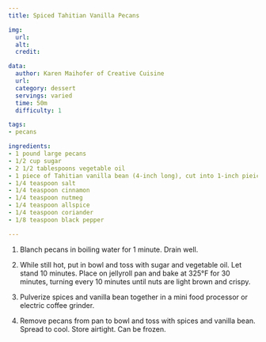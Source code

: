 ```yaml
---
title: Spiced Tahitian Vanilla Pecans

img:
  url: 
  alt: 
  credit: 

data:
  author: Karen Maihofer of Creative Cuisine
  url: 
  category: dessert
  servings: varied
  time: 50m
  difficulty: 1

tags:
- pecans

ingredients:
- 1 pound large pecans
- 1/2 cup sugar
- 2 1/2 tablespoons vegetable oil
- 1 piece of Tahitian vanilla bean (4-inch long), cut into 1-inch pieices and split
- 1/4 teaspoon salt
- 1/4 teaspoon cinnamon
- 1/4 teaspoon nutmeg
- 1/4 teaspoon allspice
- 1/4 teaspoon coriander
- 1/8 teaspoon black pepper

---
```


1. Blanch pecans in boiling water for 1 minute. Drain well. 

2. While still hot, put in bowl and toss with sugar and vegetable oil. Let stand 10 minutes. Place on jellyroll pan and bake at 325°F for 30 minutes, turning every 10 minutes until nuts are light brown and crispy. 

3. Pulverize spices and vanilla bean together in a mini food processor or electric coffee grinder. 

4. Remove pecans from pan to bowl and toss with spices and vanilla bean. Spread to cool. Store airtight. Can be frozen.